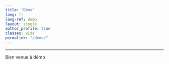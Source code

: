 ```yaml
---
title: "Démo"   
lang: fr
lang-ref: demo
layout: single
author_profile: true 
classes: wide
permalink: "/demo/"  
---
```

----
Bien venue à démo
